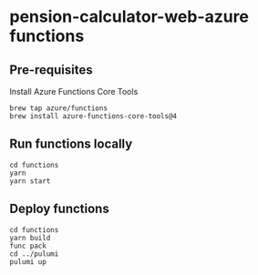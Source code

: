 # pension-calculator-web-azure functions

## Pre-requisites

Install Azure Functions Core Tools

```shell
brew tap azure/functions
brew install azure-functions-core-tools@4
```

## Run functions locally

```shell
cd functions
yarn
yarn start
```

## Deploy functions

```shell
cd functions
yarn build
func pack
cd ../pulumi
pulumi up
```
